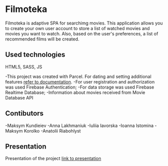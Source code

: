 # Filmoteka

Filmoteka is adaptive SPA for searchimg movies. This application allows you to
create your own user account to store a list of watched movies and movies you
want to watch. Also, based on the user's preferences, a list of recommended
films will be created.

## Used technologies

HTML5, SASS, JS

-This project was created with Parcel. For dating and setting additional features
[refer to documentation](https://parceljs.org/).
-For user registration and authorization was used Firebase Authentication; 
-For data storage was used Firebase Realtime Database;
-Information about movies received from Movie Database API

## Contibutors

-Maksym Kundieiev 
-Anna Lakhmaniuk 
-Iuliia Iavorska 
-Ioanna Istomina 
-Maksym Korolko 
-Anatolii Riabohlyst

## Presentation

Presentation of the project
[link to presentation](https://drive.google.com/file/d/1yLDocMnvx7b8CLmClaylT7mCpVYene4j/view?usp=sharing)
